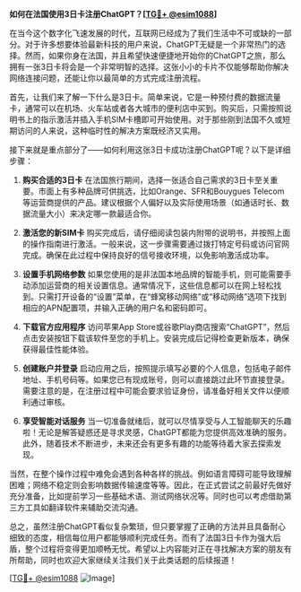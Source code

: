 **如何在法国使用3日卡注册ChatGPT？[[TG💪+ @esim1088](https://t.me/s/esim1088)]**

在当今这个数字化飞速发展的时代，互联网已经成为了我们生活中不可或缺的一部分。对于许多想要体验最新科技的用户来说，ChatGPT无疑是一个非常热门的选择。然而，如果你身在法国，并且希望快速便捷地开始你的ChatGPT之旅，那么拥有一张3日卡将会是一个非常明智的选择。这张小小的卡片不仅能够帮助你解决网络连接问题，还能让你以最简单的方式完成注册流程。

首先，让我们来了解一下什么是3日卡。简单来说，它是一种预付费的数据流量卡，通常可以在机场、火车站或者各大城市的便利店中买到。购买后，只需按照说明书上的指示激活并插入手机SIM卡槽即可开始使用。对于那些刚到法国不久或短期访问的人来说，这种临时性的解决方案既经济又实用。

接下来就是重点部分了——如何利用这张3日卡成功注册ChatGPT呢？以下是详细步骤：

1. **购买合适的3日卡**
   在法国旅行期间，选择一张适合自己需求的3日卡至关重要。市面上有多种品牌可供挑选，比如Orange、SFR和Bouygues Telecom等运营商提供的产品。建议根据个人偏好以及实际使用场景（如通话时长、数据流量大小）来决定哪一款最适合你。

2. **激活您的新SIM卡**
   购买完成后，请仔细阅读包装内附带的说明书，并按照上面的操作指南进行激活。一般来说，这一步骤需要通过拨打特定号码或访问官网完成。确保在此过程中保持良好的信号接收环境，以免影响激活成功率。

3. **设置手机网络参数**
   如果您使用的是非法国本地品牌的智能手机，则可能需要手动添加运营商的相关设置信息。通常情况下，这些信息都可以在网上轻松找到。只需打开设备的“设置”菜单，在“蜂窝移动网络”或“移动网络”选项下找到相应的APN配置项，并输入正确的用户名和密码即可。

4. **下载官方应用程序**
   访问苹果App Store或谷歌Play商店搜索“ChatGPT”，然后点击安装按钮下载该软件至您的手机上。安装完成后记得检查更新版本，确保获得最佳性能体验。

5. **创建账户并登录**
   启动应用之后，按照提示填写必要的个人信息，包括电子邮件地址、手机号码等。如果您已有现成账号，则可以直接跳过此环节直接登录。需要注意的是，在注册过程中可能会要求验证身份，请准备好相关文件以便顺利通过审核。

6. **享受智能对话服务**
   当一切准备就绪后，就可以尽情享受与人工智能聊天的乐趣啦！无论是解答疑惑还是寻求灵感，ChatGPT都能为您提供高效准确的服务。此外，随着技术不断进步，未来还会有更多有趣的功能等待着大家去探索发现。

当然，在整个操作过程中难免会遇到各种各样的挑战。例如语言障碍可能导致理解困难；网络不稳定则会影响数据传输速度等等。因此，在正式尝试之前最好先做好充分准备，比如提前学习一些基础术语、测试网络状况等。同时也可以考虑借助第三方工具如翻译软件来辅助交流沟通。

总之，虽然注册ChatGPT看似复杂繁琐，但只要掌握了正确的方法并且具备耐心细致的态度，相信每位用户都能够顺利完成任务。而有了法国3日卡作为强大后盾，整个过程将变得更加顺畅无忧。希望以上内容能对正在寻找解决方案的朋友有所帮助，同时也欢迎大家继续关注我们关于此类话题的后续报道！

[[TG💪+ @esim1088](https://t.me/s/esim1088) ![Image](https://i.postimg.cc/4NQfJmqS/Snipaste-2025-05-13-00-14-12.png)]